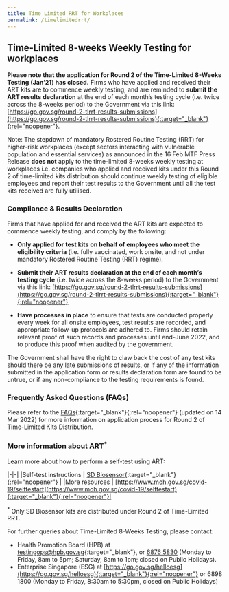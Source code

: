 ```yaml
---
title: Time Limited RRT for Workplaces
permalink: /timelimitedrrt/
---
```

## Time-Limited 8-weeks Weekly Testing for workplaces

<b>Please note that the application for Round 2 of the Time-Limited 8-Weeks Testing (Jan’21) has closed.</b> Firms who have applied and received their ART kits are to commence weekly testing, and are reminded to <b>submit the ART results declaration</b> at the end of each month’s testing cycle (i.e. twice across the 8-weeks period) to the Government via this link: [https://go.gov.sg/round-2-tlrrt-results-submissions](https://go.gov.sg/round-2-tlrrt-results-submissions){:target="_blank"}{:rel="noopener"}.

Note: The stepdown of mandatory Rostered Routine Testing (RRT) for higher-risk workplaces (except sectors interacting with vulnerable population and essential services) as announced in the 16 Feb MTF Press Release <b>does not</b> apply to the time-limited 8-weeks weekly testing at workplaces i.e. companies who applied and received kits under this Round 2 of time-limited kits distribution should continue weekly testing of eligible employees and report their test results to the Government until all the test kits received are fully utilised.

### Compliance & Results Declaration

Firms that have applied for and received the ART kits are expected to commence weekly testing, and comply by the following:

- **Only applied for test kits on behalf of employees who meet the eligibility criteria** (i.e. fully vaccinated, work onsite, and not under mandatory Rostered Routine Testing (RRT) regime). 

- **Submit their ART results declaration at the end of each month’s testing cycle** (i.e. twice across the 8-weeks period) to the Government via this link: [https://go.gov.sg/round-2-tlrrt-results-submissions](https://go.gov.sg/round-2-tlrrt-results-submissions){:target="_blank"}{:rel="noopener"}

- **Have processes in place** to ensure that tests are conducted properly every week for all onsite employees, test results are recorded, and appropriate follow-up protocols are adhered to. Firms should retain relevant proof of such records and processes until end-June 2022, and to produce this proof when audited by the government. 


The Government shall have the right to claw back the cost of any test kits should there be any late submissions of results, or if any of the information submitted in the application form or results declaration form are found to be untrue, or if any non-compliance to the testing requirements is found.


### Frequently Asked Questions (FAQs)

Please refer to the [FAQs](/covid-19-faqs/time-limited-rrt-for-workplaces-round2){:target="_blank"}{:rel="noopener"} (updated on 14 Mar 2022) for more information on application process for Round 2 of Time-Limited Kits Distribution.

### More information about ART<sup>*</sup>
Learn more about how to perform a self-test using ART:

|-|-|
|Self-test instructions | [SD Biosensor](https://go.gov.sg/sd-biosensor){:target="_blank"}{:rel="noopener"} |
|More resources | [https://www.moh.gov.sg/covid-19/selftestart](https://www.moh.gov.sg/covid-19/selftestart){:target="_blank"}{:rel="noopener"}|

<sup>*</sup> Only SD Biosensor kits are distributed under Round 2 of Time-Limited RRT.

For further queries about Time-Limited 8-Weeks Testing, please contact:
- Health Promotion Board (HPB) at [testingops@hpb.gov.sg](mailto:testingops@hpb.gov.sg){:target="_blank"}, or [6876 5830](tel:+6568765830) (Monday to Friday, 8am to 5pm; Saturday, 8am to 1pm; closed on Public Holidays). 
- Enterprise Singapore (ESG) at [https://go.gov.sg/helloesg](https://go.gov.sg/helloesg){:target="_blank"}{:rel="noopener"} or 6898 1800 (Monday to Friday, 8:30am to 5:30pm, closed on Public Holidays)
